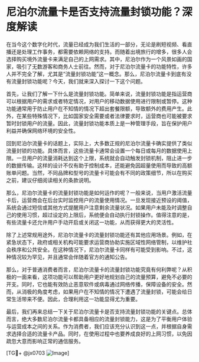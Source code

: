 # 尼泊尔流量卡是否支持流量封锁功能？深度解读

在当今这个数字化时代，流量已经成为我们生活的一部分，无论是刷短视频、看直播还是处理工作事务，都需要依赖网络的支持。而随着出境旅行的增多，很多人会选择购买境外流量卡来满足自己的上网需求。其中，尼泊尔作为一个风景如画的国家，吸引了无数游客和商务人士前往。然而，对于尼泊尔流量卡的功能特性，许多人并不完全了解，尤其是“流量封锁功能”这一概念。那么，尼泊尔流量卡到底有没有流量封锁功能呢？今天，我们就来深入探讨一下这个问题。

首先，让我们了解一下什么是流量封锁功能。简单来说，流量封锁功能是指运营商可以根据用户的需求或者特定情况，对用户的移动数据使用进行限制或暂停。这种功能通常用于防止用户在不知情的情况下超出套餐限额，导致额外的费用产生。此外，在某些特殊情况下，比如国家安全需要或者法律要求时，运营商也可能被要求暂时封锁用户的流量。因此，流量封锁功能本质上是一种管理手段，旨在保护用户利益并确保网络环境的安全性。

回到尼泊尔流量卡的话题上，实际上，大多数正规的尼泊尔流量卡确实提供了类似流量封锁的功能。具体而言，这些流量卡通常会设置一个每日或每月的数据使用上限。一旦用户的流量消耗达到这个上限，系统就会自动触发封锁机制，阻止进一步的数据传输。这样的设计不仅有助于控制成本，还能避免因超量使用而导致的高额账单问题。当然，不同品牌和型号的流量卡可能会有不同的政策细节，所以在购买之前，建议仔细阅读相关的条款说明。

那么，尼泊尔流量卡的流量封锁功能是如何运作的呢？一般来说，当用户激活流量卡后，运营商会在后台实时监控用户的流量使用情况。一旦发现接近预设的阈值，系统会通过短信或其他方式提醒用户注意剩余流量状况。如果用户未能及时调整自己的使用习惯，超过设定的上限后，系统便会自动执行封锁操作。值得注意的是，有些流量卡还允许用户手动开启或关闭这一功能，从而获得更大的灵活性。

除了上述常规用途外，尼泊尔流量卡的流量封锁功能还有其他应用场景。例如，在紧急状态下，政府或相关机构可能要求运营商协助实施区域性网络管制，以维护社会秩序和公共安全。在这种情况下，尼泊尔流量卡同样有可能受到影响。不过，这种情况较为罕见，并且通常会伴随着官方的通知公告。

那么，对于普通消费者而言，尼泊尔流量卡的流量封锁功能究竟有何利弊呢？从积极的一面来看，这项功能可以帮助用户更好地规划自己的流量预算，避免不必要的开支。同时，它也能有效防止恶意软件或病毒通过网络传播，保障设备的安全。然而，从消极的角度考虑，如果用户在不知情的情况下遭遇了流量封锁，可能会给日常生活带来不便。因此，合理利用这一功能显得尤为重要。

最后，我们再来总结一下关于尼泊尔流量卡是否支持流量封锁功能的关键点。总体而言，绝大多数尼泊尔流量卡都具备相应的流量封锁能力，这是为了平衡用户体验与运营成本之间的关系。作为消费者，我们应该充分认识到这一点，并根据自身需求选择合适的流量卡产品。同时，在使用过程中也要养成良好的上网习惯，以免因疏忽大意而影响正常的通信服务。

[TG💪+ @jx0703 ![Image](https://github.com/user-attachments/assets/dbca1d08-cadb-493c-b0ec-ad6f7a83f270)]